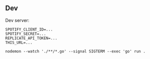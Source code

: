 ## Dev
Dev server:
```
SPOTIFY_CLIENT_ID=...
SPOTIFY_SECRET=...
REPLICATE_API_TOKEN=...
THIS_URL=...

nodemon --watch './**/*.go' --signal SIGTERM --exec 'go' run .
```

